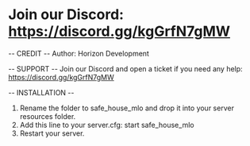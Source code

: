 # Join our Discord: https://discord.gg/kgGrfN7gMW

-- CREDIT -- 
Author: Horizon Development

-- SUPPORT --
Join our Discord and open a ticket if you need any help: https://discord.gg/kgGrfN7gMW

-- INSTALLATION --
1. Rename the folder to safe_house_mlo and drop it into your server resources folder.
2. Add this line to your server.cfg:
	start safe_house_mlo
3. Restart your server.
